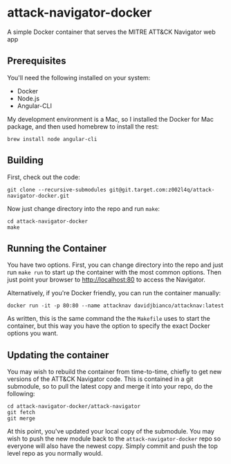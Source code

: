 # attack-navigator-docker
A simple Docker container that serves the MITRE ATT&amp;CK Navigator web app

## Prerequisites

You'll need the following installed on your system:

* Docker
* Node.js
* Angular-CLI

My development environment is a Mac, so I installed the Docker for Mac package, and then used homebrew to install the rest:

    brew install node angular-cli

## Building

First, check out the code:

    git clone --recursive-submodules git@git.target.com:z002l4q/attack-navigator-docker.git

Now just change directory into the repo and run `make`:

    cd attack-navigator-docker
    make

## Running the Container

You have two options.  First, you can change directory into the repo and just run `make run` to start up the container with the most common options.  Then just point your browser to [http://localhost:80](http://localhost:80) to access the Navigator.

Alternatively, if you're Docker friendly, you can run the container manually:

    docker run -it -p 80:80 --name attacknav davidjbianco/attacknav:latest

As written, this is the same command the the `Makefile` uses to start the container, but this way you have the option to specify the exact Docker options you want.  

## Updating the container

You may wish to rebuild the container from time-to-time, chiefly to get new versions of the ATT&CK Navigator code.  This is contained in a git submodule, so to pull the latest copy and merge it into your repo, do the following:

    cd attack-navigator-docker/attack-navigator
    git fetch
    git merge

At this point, you've updated your local copy of the submodule.  You may wish to push the new module back to the `attack-navigator-docker` repo so everyone will also have the newest copy.  Simply commit and push the top level repo as you normally would.
